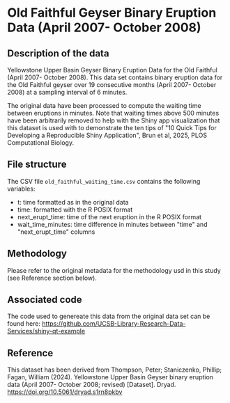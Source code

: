 # Old Faithful Geyser Binary Eruption Data (April 2007- October 2008)


## Description of the data 

Yellowstone Upper Basin Geyser Binary Eruption Data for the Old Faithful (April 2007- October 2008). This data set contains binary eruption data for the  Old Faithful geyser over 19 consecutive months (April 2007- October 2008) at a sampling interval of 6 minutes. 

The original data have been processed to compute the waiting time between eruptions in minutes. Note that waiting times above 500 minutes have been arbitrarily removed to help with the Shiny app visualization that this dataset is used with to demonstrate the ten tips of "10 Quick Tips for Developing a Reproducible Shiny Application", Brun et al, 2025, PLOS Computational Biology.


## File structure

The CSV file `old_faithful_waiting_time.csv` contains the following variables:

* t: time formatted as in the original data
* time: formatted with the R POSIX format
* next_erupt_time: time of the next eruption in the R POSIX format
* wait_time_minutes: time difference in minutes between "time" and "next_erupt_time" columns

## Methodology

Please refer to the original metadata for the methodology usd in this study (see Reference section below).


## Associated code

The code used to genereate this data from the original data set can be found here: <https://github.com/UCSB-Library-Research-Data-Services/shiny-qt-example>


## Reference

This dataset has been derived from Thompson, Peter; Staniczenko, Phillip; Fagan, William (2024). Yellowstone Upper Basin Geyser binary eruption data (April 2007- October 2008; revised) [Dataset]. Dryad. <https://doi.org/10.5061/dryad.s1rn8pkbv>

